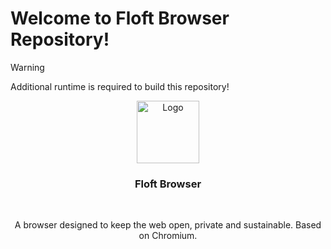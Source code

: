 # Welcome to Floft Browser Repository!

> [!WARNING]
> Additional runtime is required to build this repository!

<div align="center">
  <a href="https://github.com/Samba11r6/Floft">
    <img src="https://floft.app/logo.png" alt="Logo" width="100" height="100">
  </a>
  
<h3 align="center">Floft Browser </h3>
  
  <br />
<p align="center">A browser designed to keep the web open, private and sustainable. Based on Chromium.</p>
</div>
